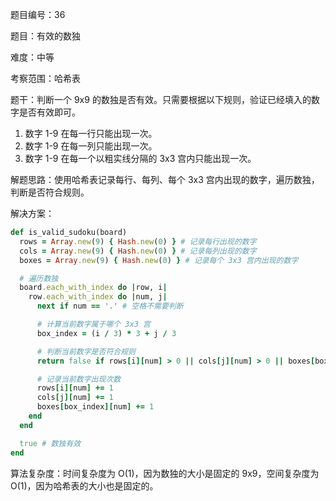 题目编号：36

题目：有效的数独

难度：中等

考察范围：哈希表

题干：判断一个 9x9 的数独是否有效。只需要根据以下规则，验证已经填入的数字是否有效即可。

1. 数字 1-9 在每一行只能出现一次。
2. 数字 1-9 在每一列只能出现一次。
3. 数字 1-9 在每一个以粗实线分隔的 3x3 宫内只能出现一次。

解题思路：使用哈希表记录每行、每列、每个 3x3 宫内出现的数字，遍历数独，判断是否符合规则。

解决方案：

```ruby
def is_valid_sudoku(board)
  rows = Array.new(9) { Hash.new(0) } # 记录每行出现的数字
  cols = Array.new(9) { Hash.new(0) } # 记录每列出现的数字
  boxes = Array.new(9) { Hash.new(0) } # 记录每个 3x3 宫内出现的数字

  # 遍历数独
  board.each_with_index do |row, i|
    row.each_with_index do |num, j|
      next if num == '.' # 空格不需要判断

      # 计算当前数字属于哪个 3x3 宫
      box_index = (i / 3) * 3 + j / 3

      # 判断当前数字是否符合规则
      return false if rows[i][num] > 0 || cols[j][num] > 0 || boxes[box_index][num] > 0

      # 记录当前数字出现次数
      rows[i][num] += 1
      cols[j][num] += 1
      boxes[box_index][num] += 1
    end
  end

  true # 数独有效
end
```

算法复杂度：时间复杂度为 O(1)，因为数独的大小是固定的 9x9，空间复杂度为 O(1)，因为哈希表的大小也是固定的。